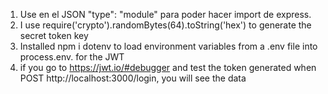 1. Use en el JSON "type": "module" para poder hacer import de express.
2. I use require('crypto').randomBytes(64).toString('hex') to generate the secret token key
3. Installed npm i dotenv to load environment variables from a .env file into process.env. for the JWT
4. if you go to https://jwt.io/#debugger and test the token generated when POST http://localhost:3000/login, you will see the data 